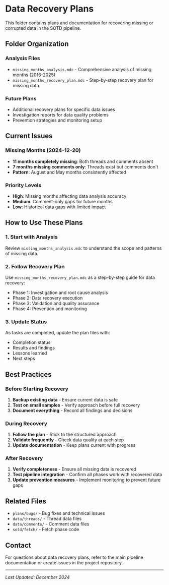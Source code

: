 # Data Recovery Plans

This folder contains plans and documentation for recovering missing or corrupted data in the SOTD pipeline.

## Folder Organization

### Analysis Files
- `missing_months_analysis.mdc` - Comprehensive analysis of missing months (2016-2025)
- `missing_months_recovery_plan.mdc` - Step-by-step recovery plan for missing data

### Future Plans
- Additional recovery plans for specific data issues
- Investigation reports for data quality problems
- Prevention strategies and monitoring setup

## Current Issues

### Missing Months (2024-12-20)
- **11 months completely missing**: Both threads and comments absent
- **7 months missing comments only**: Threads exist but comments don't
- **Pattern**: August and May months consistently affected

### Priority Levels
- **High**: Missing months affecting data analysis accuracy
- **Medium**: Comment-only gaps for future months
- **Low**: Historical data gaps with limited impact

## How to Use These Plans

### 1. Start with Analysis
Review `missing_months_analysis.mdc` to understand the scope and patterns of missing data.

### 2. Follow Recovery Plan
Use `missing_months_recovery_plan.mdc` as a step-by-step guide for data recovery:
- Phase 1: Investigation and root cause analysis
- Phase 2: Data recovery execution
- Phase 3: Validation and quality assurance
- Phase 4: Prevention and monitoring

### 3. Update Status
As tasks are completed, update the plan files with:
- Completion status
- Results and findings
- Lessons learned
- Next steps

## Best Practices

### Before Starting Recovery
1. **Backup existing data** - Ensure current data is safe
2. **Test on small samples** - Verify approach before full recovery
3. **Document everything** - Record all findings and decisions

### During Recovery
1. **Follow the plan** - Stick to the structured approach
2. **Validate frequently** - Check data quality at each step
3. **Update documentation** - Keep plans current with progress

### After Recovery
1. **Verify completeness** - Ensure all missing data is recovered
2. **Test pipeline integration** - Confirm all phases work with recovered data
3. **Update prevention measures** - Implement monitoring to prevent future gaps

## Related Files

- `plans/bugs/` - Bug fixes and technical issues
- `data/threads/` - Thread data files
- `data/comments/` - Comment data files
- `sotd/fetch/` - Fetch phase code

## Contact

For questions about data recovery plans, refer to the main pipeline documentation or create issues in the project repository.

---
*Last Updated: December 2024* 